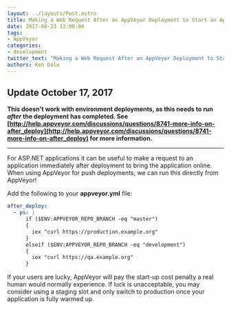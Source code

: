 ```yaml
---
layout: ../layouts/Post.astro
title: Making a Web Request After an AppVeyor Deployment to Start an Application
date: 2017-06-23 12:00:00
tags:
- AppVeyor
categories:
- development
twitter_text: "Making a Web Request After an AppVeyor Deployment to Start an Application"
authors: Ken Dale
---
```


## Update October 17, 2017

**This doesn't work with environment deployments, as this needs to run *after* the deployment has completed. See [http://help.appveyor.com/discussions/questions/8741-more-info-on-after_deploy](http://help.appveyor.com/discussions/questions/8741-more-info-on-after_deploy) for more information.**

---

For ASP.NET applications it can be useful to make a request to an application immediately after deployment to bring the application online. When using AppVeyor for push deployments, we can run this directly from AppVeyor!

Add the following to your **appveyor.yml** file:

```yaml
after_deploy:
  - ps: |
      if ($ENV:APPVEYOR_REPO_BRANCH -eq "master")
      {
        iex "curl https://production.example.org"
      }
      elseif ($ENV:APPVEYOR_REPO_BRANCH -eq "development")
      {
        iex "curl https://qa.example.org"
      }
```

If your users are lucky, AppVeyor will pay the start-up cost penalty a real human would normally experience. If luck is unacceptable, you may consider using a staging slot and only switch to production once your application is fully warmed up.
